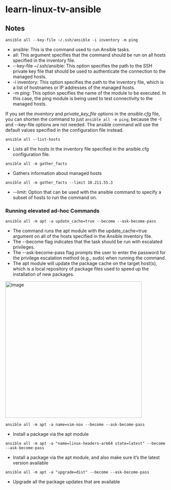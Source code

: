 # learn-linux-tv-ansible

## Notes

`ansible all --key-file ~/.ssh/ansible -i inventory -m ping`

* ansible: This is the command used to run Ansible tasks.
* all: This argument specifies that the command should be run on all hosts specified in the inventory file.
* --key-file ~/.ssh/ansible: This option specifies the path to the SSH private key file that should be used to authenticate the connection to the managed hosts.
* -i inventory: This option specifies the path to the inventory file, which is a list of hostnames or IP addresses of the managed hosts.
* -m ping: This option specifies the name of the module to be executed. In this case, the ping module is being used to test connectivity to the managed hosts.

If you set the *inventory* and *private_key_file* options in the *ansible.cfg* file, you can shorten the command to just `ansible all -m ping`, because the -I and --key-file options are not needed. The ansible command will use the default values specified in the configuration file instead.

`ansible all --list-hosts`

* Lists all the hosts in the inventory file specified in the ansible.cfg configuration file.

`ansible all -m gather_facts`

* Gathers information about managed hosts

`ansible all -m gather_facts --limit 10.211.55.3`

* --limit: Option that can be used with the ansible command to specify a subset of hosts to run the command on.

### Running elevated ad-hoc Commands

`ansible all -m apt -a update_cache=true --become --ask-become-pass`

* The command runs the apt module with the update_cache=true argument on all of the hosts specified in the Ansible inventory file.
* The --become flag indicates that the task should be run with escalated privileges.
* The --ask-become-pass flag prompts the user to enter the password for the privilege escalation method (e.g., sudo) when running the command.
* The apt module will update the package cache on the target host(s), which is a local repository of package files used to speed up the installation of new packages.

<img width="427" alt="image" src="https://user-images.githubusercontent.com/47704702/208181960-cdf08c55-4e47-42f0-8015-3b4832ab16cb.png">

`ansible all -m apt -a name=vim-nox --become --ask-become-pass`

* Install a package via the apt module

`ansible all -m apt -a "name=linux-headers-arm64 state=latest" --become --ask-become-pass`

* Install a package via the apt module, and also make sure it’s the latest version available

`ansible all -m apt -a "upgrade=dist" --become --ask-become-pass`

* Upgrade all the package updates that are available